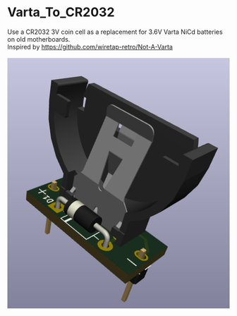 # Varta_To_CR2032
Use a CR2032 3V coin cell as a replacement for 3.6V Varta NiCd batteries on old motherboards.
<BR>Inspired by https://github.com/wiretap-retro/Not-A-Varta 
<br><br>![PCB](3D_PCB.png)<br><br>
